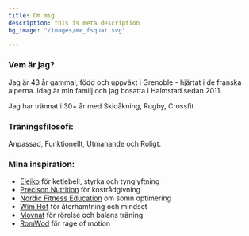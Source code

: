 ```yaml
---
title: Om mig
description: this is meta description
bg_image: "/images/me_fsquat.svg"

---
```

### Vem är jag?

Jag är 43 år gammal, född och uppväxt i Grenoble - hjärtat i de franska alperna. Idag är min familj och jag bosatta i Halmstad sedan 2011.

Jag har trännat i 30+ år med Skidåkning, Rugby, Crossfit

### Träningsfilosofi:

Anpassad, Funktionellt, Utmanande och Roligt.

### Mina inspiration:

* [Eleiko](https://eleiko.com "Eleiko") för ketlebell, styrka och tynglyftning
* [Precison Nutrition](https://precisionnutrition.com) för kostrådgivning
* [Nordic Fitness Education](https://nordicfitnesseducation.com) om somn optimering
* [Wim Hof](https://wimhofmethod.com) för återhamtning och mindset
* [Movnat]( https://movnat.com ) för rörelse och balans träning
* [RomWod](https://romwod.com ) för rage of motion